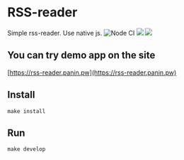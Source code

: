 # RSS-reader
Simple rss-reader. Use native js.
![Node CI](https://github.com/clickf5/frontend-project-lvl3/workflows/Node%20CI/badge.svg)
<a href="https://codeclimate.com/github/clickf5/frontend-project-lvl3/maintainability"><img src="https://api.codeclimate.com/v1/badges/4b6216d4569b5af7f8bb/maintainability" /></a>
<a href="https://codeclimate.com/github/clickf5/frontend-project-lvl3/test_coverage"><img src="https://api.codeclimate.com/v1/badges/4b6216d4569b5af7f8bb/test_coverage" /></a>
## You can try demo app on the site
[https://rss-reader.panin.pw](https://rss-reader.panin.pw)
## Install
````shell script
make install
````
## Run
````shell script
make develop
````
